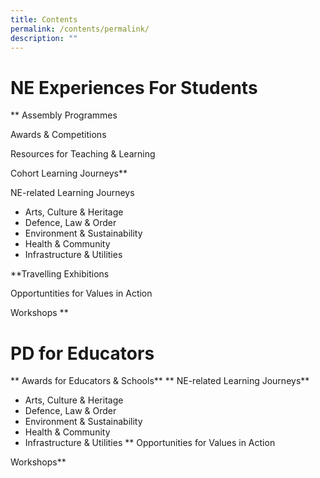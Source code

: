 ```yaml
---
title: Contents
permalink: /contents/permalink/
description: ""
---
```

# NE Experiences For Students
**
Assembly Programmes

Awards & Competitions

Resources for Teaching & Learning 

Cohort Learning Journeys**

NE-related Learning Journeys
* Arts, Culture & Heritage
* Defence, Law & Order
* Environment & Sustainability
* Health & Community
* Infrastructure & Utilities

**Travelling Exhibitions

Opportuntities for Values in Action

Workshops
**
# PD for Educators
**
Awards for Educators & Schools**
**
NE-related Learning Journeys**
* Arts, Culture & Heritage
* Defence, Law & Order
* Environment & Sustainability
* Health & Community
* Infrastructure & Utilities
**
Opportunities for Values in Action

Workshops**